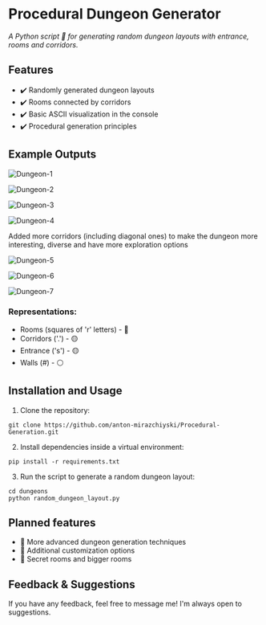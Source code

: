 # **Procedural Dungeon Generator**

_A Python script 🐍 for generating random dungeon layouts with entrance, rooms and corridors._


## Features

- ✔️ Randomly generated dungeon layouts
- ✔️ Rooms connected by corridors
- ✔️ Basic ASCII visualization in the console
- ✔️ Procedural generation principles


## Example Outputs

![Dungeon-1](https://github.com/user-attachments/assets/344caedb-8cae-46df-92e4-81a33f7f0aa7)


![Dungeon-2](https://github.com/user-attachments/assets/2999ce52-8e64-476c-8efb-90e448af4212)


![Dungeon-3](https://github.com/user-attachments/assets/ff49b12d-bd5e-4517-8685-611c99ed18d0)


![Dungeon-4](https://github.com/user-attachments/assets/0c9e5293-298b-42c7-987c-55fd3688eeb0)


Added more corridors (including diagonal ones) to make the dungeon more interesting, diverse and have more exploration options


![Dungeon-5](https://github.com/user-attachments/assets/a007d965-ee31-468b-8598-090a0737b47e)


![Dungeon-6](https://github.com/user-attachments/assets/2ee5317a-c99f-41e4-b001-f1ec3ca413f8)


![Dungeon-7](https://github.com/user-attachments/assets/c2cf77e5-c066-4781-81fb-30b4853299f8)


### Representations:

- Rooms (squares of 'r' letters) - 🔵
- Corridors ('.') - 🟡
- Entrance ('s') - 🟡
- Walls (#) - ⚪


## Installation and Usage

1. Clone the repository:

```
git clone https://github.com/anton-mirazchiyski/Procedural-Generation.git
```

2. Install dependencies inside a virtual environment:

```
pip install -r requirements.txt
```

3. Run the script to generate a random dungeon layout:

```
cd dungeons
python random_dungeon_layout.py
```


## Planned features

- 🔹 More advanced dungeon generation techniques
- 🔹 Additional customization options
- 🔹 Secret rooms and bigger rooms

## Feedback & Suggestions

If you have any feedback, feel free to message me! I'm always open to suggestions.
